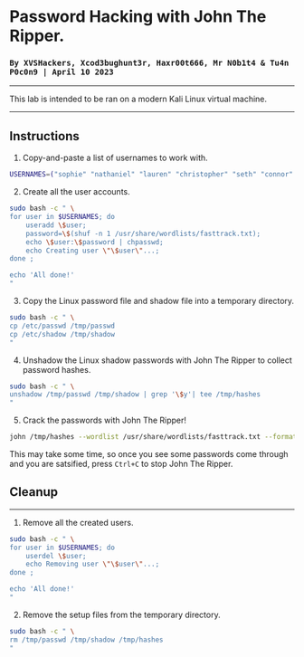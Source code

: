# Password Hacking with John The Ripper.
### ``By XVSHackers, Xcod3bughunt3r, Haxr00t666, Mr N0b1t4 & Tu4n P0c0n9 | April 10 2023``

---------------

This lab is intended to be ran on a modern Kali Linux virtual machine.

-------------


## Instructions

1. Copy-and-paste a list of usernames to work with.

```bash
USERNAMES=("sophie" "nathaniel" "lauren" "christopher" "seth" "connor" "beverly" "craig" "debra" "sandra" "alice" "roberto" "ivan" "gloria" "nicole" "johnny" "juliana" "amanda" "jerry" "joe" "gilbert" "riley" "stephanie" "troy" "liam" "hector" "nick" "clark" "danna" "perry" "alexis" "stuart" "daisy" "joey" "ron" "janet" "albert" "ben" "ashley" "dan" "shane" "scott" "sandy" "paul" "terry" "marion" "isabel")
```

2. Create all the user accounts.

```bash
sudo bash -c " \
for user in $USERNAMES; do 
	useradd \$user; 
	password=\$(shuf -n 1 /usr/share/wordlists/fasttrack.txt); 
	echo \$user:\$password | chpasswd; 
	echo Creating user \"\$user\"...; 
done ;

echo 'All done!'
"
```

3. Copy the Linux password file and shadow file into a temporary directory.

```bash
sudo bash -c " \
cp /etc/passwd /tmp/passwd
cp /etc/shadow /tmp/shadow
"
```

4. Unshadow the Linux shadow passwords with John The Ripper to collect password hashes.

```bash
sudo bash -c " \
unshadow /tmp/passwd /tmp/shadow | grep '\$y'| tee /tmp/hashes
"
```

5. Crack the passwords with John The Ripper!

```bash
john /tmp/hashes --wordlist /usr/share/wordlists/fasttrack.txt --format=crypt
```

This may take some time, so once you see some passwords come through and you are satsified, press `Ctrl+C` to stop John The Ripper.

## Cleanup

--------

1. Remove all the created users.

```bash
sudo bash -c " \
for user in $USERNAMES; do 
	userdel \$user; 
	echo Removing user \"\$user\"...; 
done ;

echo 'All done!' 
"
```

2. Remove the setup files from the temporary directory.

```bash
sudo bash -c " \
rm /tmp/passwd /tmp/shadow /tmp/hashes
"
```


